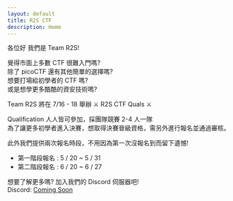 ```yaml
---
layout: default
title: R2S CTF
description: Home
---
```

各位好 我們是 Team R2S!

覺得市面上多數 CTF 很難入門嗎?  
除了 picoCTF 還有其他簡單的選擇嗎?   
想要打場給初學者的 CTF 嗎?  
或是想學更多酷酷的資安技術嗎?  

Team R2S 將在 7/16 - 18 舉辦 ⚔️ R2S CTF Quals ⚔️

Qualification 人人皆可參加，採團隊競賽 2-4 人一隊  
為了讓更多初學者進入決賽，想取得決賽晉級資格，需另外進行報名並通過審核。

此外我們提供兩次報名時段，不用因為第一次沒報名到而留下遺憾!
- 第一階段報名 : 5 / 20 ~ 5 / 31
- 第二階段報名 : 6 / 20 ~ 6 / 27

想要了解更多嗎? 加入我們的 Discord 伺服器吧!  
Discord: [Coming Soon]()

